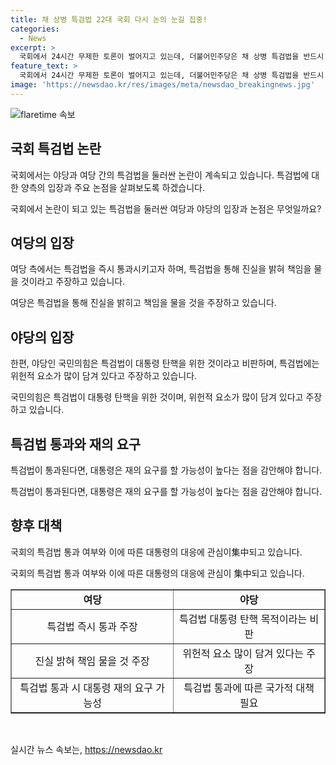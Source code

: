 ```yaml
---
title: 채 상병 특검법 22대 국회 다시 논의 눈길 집중!
categories:
  - News
excerpt: >
  국회에서 24시간 무제한 토론이 벌어지고 있는데, 더불어민주당은 채 상병 특검법을 반드시 통과시키겠다는 입장이다. 이에 국민의힘은 필리버스터에 돌입하여 법안 처리를 막고 있다. 민주당은 특검법을 통과시켜 책임을 명확히 지을 것이라고 밝혀, 대통령실과의 갈등이 고조되고 있다. 필리버스터로 인해 국회 일정이 마비되고, 이를 놓고 양당의 입장이 대립되고 있다.
feature_text: >
  국회에서 24시간 무제한 토론이 벌어지고 있는데, 더불어민주당은 채 상병 특검법을 반드시 통과시키겠다는 입장이다. 이에 국민의힘은 필리버스터에 돌입하여 법안 처리를 막고 있다. 민주당은 특검법을 통과시켜 책임을 명확히 지을 것이라고 밝혀, 대통령실과의 갈등이 고조되고 있다. 필리버스터로 인해 국회 일정이 마비되고, 이를 놓고 양당의 입장이 대립되고 있다.
image: 'https://newsdao.kr/res/images/meta/newsdao_breakingnews.jpg'
---
```


<p><img src="https://newsdao.kr/res/images/meta/newsdao_breakingnews.jpg" alt="flaretime 속보" /></p>

<h2 data-ke-size="size26">국회 특검법 논란</h2>

<p>국회에서는 야당과 여당 간의 특검법을 둘러싼 논란이 계속되고 있습니다. 특검법에 대한 양측의 입장과 주요 논점을 살펴보도록 하겠습니다.</p>

<p data-ke-size="size16">국회에서 논란이 되고 있는 특검법을 둘러싼 여당과 야당의 입장과 논점은 무엇일까요?</p>

<h2 data-ke-size="size26">여당의 입장</h2>

<p>여당 측에서는 특검법을 즉시 통과시키고자 하며, 특검법을 통해 진실을 밝혀 책임을 물을 것이라고 주장하고 있습니다.</p>

<p data-ke-size="size16">여당은 특검법을 통해 진실을 밝히고 책임을 물을 것을 주장하고 있습니다.</p>

<h2 data-ke-size="size26">야당의 입장</h2>

<p>한편, 야당인 국민의힘은 특검법이 대통령 탄핵을 위한 것이라고 비판하며, 특검법에는 위헌적 요소가 많이 담겨 있다고 주장하고 있습니다.</p>

<p data-ke-size="size16">국민의힘은 특검법이 대통령 탄핵을 위한 것이며, 위헌적 요소가 많이 담겨 있다고 주장하고 있습니다.</p>

<h2 data-ke-size="size26">특검법 통과와 재의 요구</h2>

<p>특검법이 통과된다면, 대통령은 재의 요구를 할 가능성이 높다는 점을 감안해야 합니다.</p>

<p data-ke-size="size16">특검법이 통과된다면, 대통령은 재의 요구를 할 가능성이 높다는 점을 감안해야 합니다.</p>

<h2 data-ke-size="size26">향후 대책</h2>

<p>국회의 특검법 통과 여부와 이에 따른 대통령의 대응에 관심이集中되고 있습니다.</p>

<p data-ke-size="size16">국회의 특검법 통과 여부와 이에 따른 대통령의 대응에 관심이 集中되고 있습니다.</p>

<table style="width: 100%;" border="1">
<tbody>
<tr>
<td style="text-align: center; height: 17px;"><b>여당</b></td>
<td style="text-align: center; height: 17px;"><b>야당</b></td>
</tr>
<tr>
<td style="text-align: center; height: 17px;">특검법 즉시 통과 주장</td>
<td style="text-align: center; height: 17px;">특검법 대통령 탄핵 목적이라는 비판</td>
</tr>
<tr>
<td style="text-align: center; height: 17px;">진실 밝혀 책임 물을 것 주장</td>
<td style="text-align: center; height: 17px;">위헌적 요소 많이 담겨 있다는 주장</td>
</tr>
<tr>
<td style="text-align: center; height: 17px;">특검법 통과 시 대통령 재의 요구 가능성</td>
<td style="text-align: center; height: 17px;">특검법 통과에 따른 국가적 대책 필요</td>
</tr>
</tbody>
</table>

<p data-ke-size="size16">&nbsp;</p>
실시간 뉴스 속보는, <a href="https://newsdao.kr" rel="dofollow">https://newsdao.kr</a>


